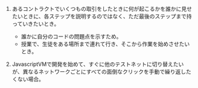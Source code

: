 1. あるコントラクトでいくつもの取引をしたときに何が起こるかを誰かに見せたいときに、各ステップを説明するのではなく、ただ最後のステップまで持っていきたいとき。
    - 誰かに自分のコードの問題点を示すため。
    - 授業で、生徒をある場所まで連れて行き、そこから作業を始めさせたいとき。


2. JavascriptVMで開発を始めて、すぐに他のテストネットに切り替えたいが、異なるネットワークごとにすべての面倒なクリックを手動で繰り返したくない場合。